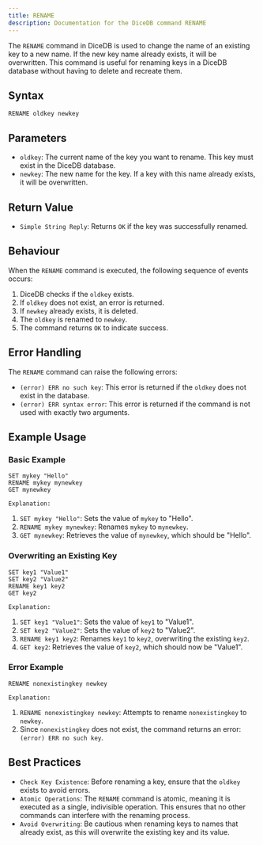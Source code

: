 ```yaml
---
title: RENAME
description: Documentation for the DiceDB command RENAME
---
```


The `RENAME` command in DiceDB is used to change the name of an existing key to a new name. If the new key name already exists, it will be overwritten. This command is useful for renaming keys in a DiceDB database without having to delete and recreate them.

## Syntax

```plaintext
RENAME oldkey newkey
```

## Parameters

- `oldkey`: The current name of the key you want to rename. This key must exist in the DiceDB database.
- `newkey`: The new name for the key. If a key with this name already exists, it will be overwritten.

## Return Value

- `Simple String Reply`: Returns `OK` if the key was successfully renamed.

## Behaviour

When the `RENAME` command is executed, the following sequence of events occurs:

1. DiceDB checks if the `oldkey` exists.
1. If `oldkey` does not exist, an error is returned.
1. If `newkey` already exists, it is deleted.
1. The `oldkey` is renamed to `newkey`.
1. The command returns `OK` to indicate success.

## Error Handling

The `RENAME` command can raise the following errors:

- `(error) ERR no such key`: This error is returned if the `oldkey` does not exist in the database.
- `(error) ERR syntax error`: This error is returned if the command is not used with exactly two arguments.

## Example Usage

### Basic Example

```plaintext
SET mykey "Hello"
RENAME mykey mynewkey
GET mynewkey
```

`Explanation:`

1. `SET mykey "Hello"`: Sets the value of `mykey` to "Hello".
1. `RENAME mykey mynewkey`: Renames `mykey` to `mynewkey`.
1. `GET mynewkey`: Retrieves the value of `mynewkey`, which should be "Hello".

### Overwriting an Existing Key

```plaintext
SET key1 "Value1"
SET key2 "Value2"
RENAME key1 key2
GET key2
```

`Explanation:`

1. `SET key1 "Value1"`: Sets the value of `key1` to "Value1".
1. `SET key2 "Value2"`: Sets the value of `key2` to "Value2".
1. `RENAME key1 key2`: Renames `key1` to `key2`, overwriting the existing `key2`.
1. `GET key2`: Retrieves the value of `key2`, which should now be "Value1".

### Error Example

```plaintext
RENAME nonexistingkey newkey
```

`Explanation:`

1. `RENAME nonexistingkey newkey`: Attempts to rename `nonexistingkey` to `newkey`.
1. Since `nonexistingkey` does not exist, the command returns an error: `(error) ERR no such key`.

## Best Practices

- `Check Key Existence`: Before renaming a key, ensure that the `oldkey` exists to avoid errors.
- `Atomic Operations`: The `RENAME` command is atomic, meaning it is executed as a single, indivisible operation. This ensures that no other commands can interfere with the renaming process.
- `Avoid Overwriting`: Be cautious when renaming keys to names that already exist, as this will overwrite the existing key and its value.
